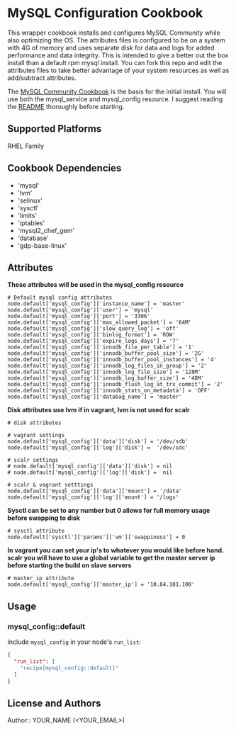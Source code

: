 # MySQL Configuration Cookbook

This wrapper cookbook installs and configures MySQL Community while also optimizing the OS.
The attributes files is configured to be on a system with 4G of memory and uses separate disk for
data and logs for added performance and data integrity. This is intended to give a better out the box
install than a default rpm mysql install. You can fork this repo and edit the attributes files to take
better advantage of your system resources as well as add/subtract attributes.

The [MySQL Community Cookbook](https://github.com/chef-cookbooks/mysql) is the basis for the initial install.
You will use both the mysql_service and mysql_config resource. I suggest reading the [README](https://github.com/chef-cookbooks/mysql/blob/master/README.md) thoroughly before starting.

## Supported Platforms

RHEL Family

## Cookbook Dependencies

- 'mysql'
- 'lvm'
- 'selinux'
- 'sysctl'
- 'limits'
- 'iptables'
- 'mysql2_chef_gem'
- 'database'
- 'gdp-base-linux'

## Attributes

**These attributes will be used in the mysql_config resource**
```
# Default mysql config attributes
node.default['mysql_config']['instance_name'] = 'master'
node.default['mysql_config']['user'] = 'mysql'
node.default['mysql_config']['port'] = '3306'
node.default['mysql_config']['max_allowed_packet'] = '64M'
node.default['mysql_config']['slow_query_log'] = 'off'
node.default['mysql_config']['binlog_format'] = 'ROW'
node.default['mysql_config']['expire_logs_days'] = '7'
node.default['mysql_config']['innodb_file_per_table'] = '1'
node.default['mysql_config']['innodb_buffer_pool_size'] = '2G'
node.default['mysql_config']['innodb_buffer_pool_instances'] = '4'
node.default['mysql_config']['innodb_log_files_in_group'] = '2'
node.default['mysql_config']['innodb_log_file_size'] = '128M'
node.default['mysql_config']['innodb_log_buffer_size'] = '48M'
node.default['mysql_config']['innodb_flush_log_at_trx_commit'] = '2'
node.default['mysql_config']['innodb_stats_on_metadata'] = 'OFF'
node.default['mysql_config']['databag_name'] = 'master'
```
**Disk attributes use lvm if in vagrant, lvm is not used for scalr**
```
# disk attributes

# vagrant settings
node.default['mysql_config']['data']['disk'] = '/dev/sdb'
node.default['mysql_config']['log']['disk'] =  '/dev/sdc'

# scalr settings
# node.default['mysql_config']['data']['disk'] = nil
# node.default['mysql_config']['log']['disk'] =  nil

# scalr & vagrant setttings
node.default['mysql_config']['data']['mount'] = '/data'
node.default['mysql_config']['log']['mount'] = '/logs'
```
**Sysctl can be set to any number but 0 allows for full memory usage before swapping to disk**
```
# sysctl attribute
node.default['sysctl']['params']['vm']['swappiness'] = 0
```
**In vagrant you can set your ip's to whatever you would like before hand. scalr you will have to use a global variable
to get the master server ip before starting the build on slave servers**
```
# master_ip attribute
node.default['mysql_config']['master_ip'] = '10.84.101.100'
```

## Usage

### mysql_config::default

Include `mysql_config` in your node's `run_list`:

```json
{
  "run_list": [
    "recipe[mysql_config::default]"
  ]
}
```

## License and Authors

Author:: YOUR_NAME (<YOUR_EMAIL>)
